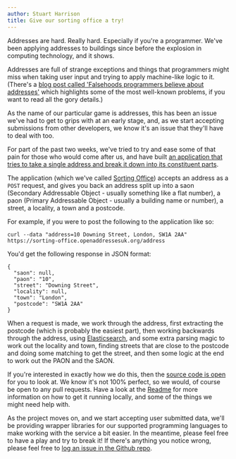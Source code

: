 ```yaml
---
author: Stuart Harrison
title: Give our sorting office a try!
---
```


Addresses are hard. Really hard. Especially if you're a programmer. We've been applying addresses to buildings since before the explosion in computing technology, and it shows.

Addresses are full of strange exceptions and things that programmers might miss when taking user input and trying to apply machine-like logic to it. (There's a [blog post called 'Falsehoods programmers believe about addresses'](https://www.mjt.me.uk/posts/falsehoods-programmers-believe-about-addresses/) which highlights some of the most well-known problems, if you want to read all the gory details.)

As the name of our particular game is addresses, this has been an issue we've had to get to grips with at an early stage, and, as we start accepting submissions from other developers, we know it's an issue that they'll have to deal with too.

For part of the past two weeks, we've tried to try and ease some of that pain for those who would come after us, and have built [an application that tries to take a single address and break it down into its constituent parts](https://github.com/OpenAddressesUK/sorting_office).

The application (which we've called [Sorting Office](https://sorting-office.openaddressesuk.org)) accepts an address as a `POST` request, and gives you back an address split up into a saon (Secondary Addressable Object - usually something like a flat number), a paon (Primary Addressable Object - usually a building name or number), a street, a locality, a town and a postcode.

For example, if you were to post the following to the application like so:

    curl --data "address=10 Downing Street, London, SW1A 2AA" https://sorting-office.openaddressesuk.org/address

You'd get the following response in JSON format:

    {
      "saon": null,
      "paon": "10",
      "street": "Downing Street",
      "locality": null,
      "town": "London",
      "postcode": "SW1A 2AA"
    }

When a request is made, we work through the address, first extracting the postcode (which is probably the easiest part), then working backwards through the address, using [Elasticsearch](http://elasticsearch.org), and some extra parsing magic to work out the locality and town, finding streets that are close to the postcode and doing some matching to get the street, and then some logic at the end to work out the PAON  and the SAON.

If you're interested in exactly how we do this, then the [source code is open](https://github.com/OpenAddressesUK/sorting_office) for you to look at. We know it's not 100% perfect, so we would, of course be open to any pull requests. Have a look at the [Readme](https://github.com/OpenAddressesUK/sorting_office/blob/master/README.md) for more information on how to get it running locally, and some of the things we might need help with.

As the project moves on, and we start accepting user submitted data, we'll be providing wrapper libraries for our supported programming languages to make working with the service a bit easier. In the meantime, please feel free to have a play and try to break it! If there's anything you notice wrong, please feel free to [log an issue in the Github repo](https://github.com/OpenAddressesUK/sorting_office/issues).
